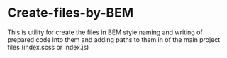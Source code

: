 # Create-files-by-BEM
This is utility for create the files in BEM style naming and writing of prepared code into them and adding paths to them in of the main project files (index.scss or index.js)
